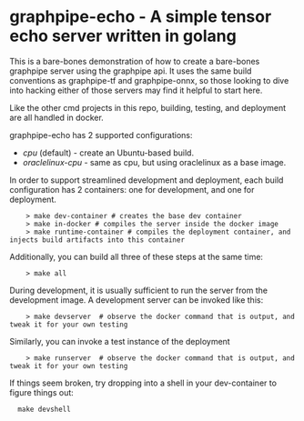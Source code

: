 # graphpipe-echo - A simple tensor echo server written in golang

This is a bare-bones demonstration of how to create a bare-bones graphpipe
server using the graphpipe api.  It uses the same build conventions as
graphpipe-tf and graphpipe-onnx, so those looking to dive into hacking either
of those servers may find it helpful to start here.

Like the other cmd projects in this repo, building, testing, and deployment
are all handled in docker.

graphpipe-echo has 2 supported configurations:

* *cpu* (default) - create an Ubuntu-based build.
* *oraclelinux-cpu* - same as cpu, but using oraclelinux as a base image.


In order to support streamlined development and deployment, each build configuration
has 2 containers: one for development, and one for deployment.
```
    > make dev-container # creates the base dev container
    > make in-docker # compiles the server inside the docker image
    > make runtime-container # compiles the deployment container, and injects build artifacts into this container
```

Additionally, you can build all three of these steps at the same time:
```
    > make all
```

During development, it is usually sufficient to run the server from the development image.
A development server can be invoked like this:
```
    > make devserver  # observe the docker command that is output, and tweak it for your own testing
```

Similarly, you can invoke a test instance of the deployment
```
    > make runserver  # observe the docker command that is output, and tweak it for your own testing
```

If things seem broken, try dropping into a shell in your dev-container to figure things out:

```
  make devshell
```
